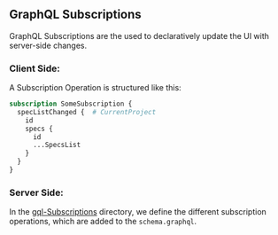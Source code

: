 ## GraphQL Subscriptions

GraphQL Subscriptions are the used to declaratively update the UI with server-side changes.

### Client Side:

A Subscription Operation is structured like this:

```graphql
subscription SomeSubscription {
  specListChanged {  # CurrentProject
    id 
    specs {
      id
      ...SpecsList
    }
  }
}
```

### Server Side:

In the [gql-Subscriptions](../packages/graphql/src/schemaTypes/objectTypes/gql-Subscription.ts) directory, we define the different subscription operations, which are added to the `schema.graphql`.

```

```



